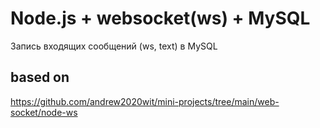 # Node.js + websocket(ws) + MySQL

Запись входящих сообщений (ws, text) в MySQL

## based on

https://github.com/andrew2020wit/mini-projects/tree/main/web-socket/node-ws
